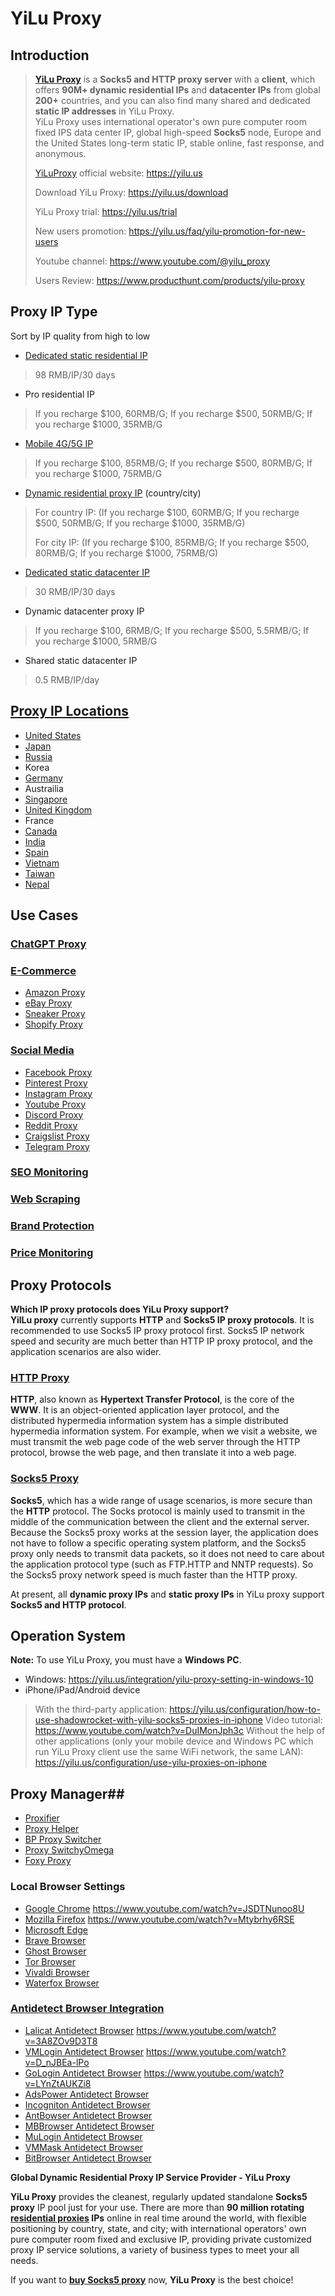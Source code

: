 # YiLu Proxy
## Introduction ##
> 
> **[YiLu Proxy](https://yilu.us)** is a **Socks5 and HTTP proxy server** with a **client**, which offers **90M+ dynamic residential IPs** and **datacenter IPs** from global **200+** countries, and you can also find many shared and dedicated **static IP addresses** in YiLu Proxy.  
> YiLu Proxy uses international operator's own pure computer room fixed IPS data center IP, global high-speed **Socks5** node, Europe and the United States long-term static IP, stable online, fast response, and anonymous.
> 
> [YiLuProxy](https://www.yiluproxy.org) official website: https://yilu.us
> 
> Download YiLu Proxy: https://yilu.us/download
> 
> YiLu Proxy trial: https://yilu.us/trial
> 
> New users promotion: https://yilu.us/faq/yilu-promotion-for-new-users
> 
> Youtube channel: https://www.youtube.com/@yilu_proxy
> 
> Users Review: https://www.producthunt.com/products/yilu-proxy

## Proxy IP Type ##
Sort by IP quality from high to low
- [Dedicated static residential IP](https://yilu.us/dedicated-residential-proxies)
> 98 RMB/IP/30 days
- Pro residential IP
> If you recharge $100, 60RMB/G; If you recharge $500, 50RMB/G; If you recharge $1000, 35RMB/G
- [Mobile 4G/5G IP](https://yilu.us/mobile-proxies)
> If you recharge $100, 85RMB/G; If you recharge $500, 80RMB/G; If you recharge $1000, 75RMB/G
- [Dynamic residential proxy IP](https://yilu.us/rotating-residential-ip) (country/city)
> For country IP: (If you recharge $100, 60RMB/G; If you recharge $500, 50RMB/G; If you recharge $1000, 35RMB/G)
> 
> For city IP: (If you recharge $100, 85RMB/G; If you recharge $500, 80RMB/G; If you recharge $1000, 75RMB/G)
- [Dedicated static datacenter IP](https://yilu.us/static-dedicated-ip)
> 30 RMB/IP/30 days
- Dynamic datacenter proxy IP
> If you recharge $100, 6RMB/G; If you recharge $500, 5.5RMB/G; If you recharge $1000, 5RMB/G
- Shared static datacenter IP
> 0.5 RMB/IP/day


## [Proxy IP Locations](https://yilu.us/countries) ##
- [United States](https://yilu.us/countries/usa-proxy)
- [Japan](https://yilu.us/countries/japan-proxy)
- [Russia](https://yilu.us/countries/russian-proxy)
- Korea
- [Germany](https://yilu.us/countries/germany-proxy)
- Austrailia
- [Singapore](https://yilu.us/countries/singapore-proxy)
- [United Kingdom](https://yilu.us/countries/uk-proxy)
- France
- [Canada](https://yilu.us/countries/canada-proxy)
- [India](https://yilu.us/countries/indian-proxy)
- [Spain](https://yilu.us/countries/Spanish-proxy)
- [Vietnam](https://yilu.us/countries/vietnam-proxy)
- [Taiwan](https://yilu.us/countries/taiwan-proxy)
- [Nepal](https://yilu.us/countries/nepal-proxy)

## Use Cases ##
### [ChatGPT Proxy](https://yilu.us/integration/how-to-sign-up-multiple-free-chatgpt-accounts-for-chinese) ###
### [E-Commerce](https://yilu.us/use-cases/e-commerce-proxy) ###
- [Amazon Proxy](https://yilu.us/use-cases/amazon-proxy)
- [eBay Proxy](https://yilu.us/use-cases/ebay-proxy)
- [Sneaker Proxy](https://yilu.us/use-cases/sneaker-proxy)
- [Shopify Proxy](https://yilu.us/use-cases/shopify-proxy)
### [Social Media](https://yilu.us/use-cases/social-media) ###
- [Facebook Proxy](https://yilu.us/use-cases/facebook-proxy)
- [Pinterest Proxy](https://yilu.us/use-cases/pinterest-proxy)
- [Instagram Proxy](https://yilu.us/use-cases/instagram-proxy)
- [Youtube Proxy](https://yilu.us/use-cases/youtube-proxy)
- [Discord Proxy](https://yilu.us/use-cases/discord-proxy)
- [Reddit Proxy](https://yilu.us/use-cases/reddit-proxy)
- [Craigslist Proxy](https://yilu.us/use-cases/craigslist-proxy)
- [Telegram Proxy](https://yilu.us/use-cases/telegram-proxy)
### [SEO Monitoring](https://yilu.us/use-cases/seo-monitoring) ###
### [Web Scraping](https://yilu.us/use-cases/web-scraping) ###
### [Brand Protection](https://yilu.us/use-cases/brand-protection) ###
### [Price Monitoring](https://yilu.us/use-cases/price-monitoring) ###

## Proxy Protocols ##
**Which IP proxy protocols does YiLu Proxy support?**  
**YilLu proxy** currently supports **HTTP** and **Socks5 IP proxy protocols**. It is recommended to use Socks5 IP proxy protocol first. Socks5 IP network speed and security are much better than HTTP IP proxy protocol, and the application scenarios are also wider. 
### [HTTP Proxy](https://yilu.us/proxies/http-socks-proxy-difference) ###
**HTTP**, also known as **Hypertext Transfer Protocol**, is the core of the **WWW**. It is an object-oriented application layer protocol, and the distributed hypermedia information system has a simple distributed hypermedia information system. For example, when we visit a website, we must transmit the web page code of the web server through the HTTP protocol, browse the web page, and then translate it into a web page.

### [Socks5 Proxy](https://yilu.us) ###  
**Socks5**, which has a wide range of usage scenarios, is more secure than the **HTTP** protocol. The Socks protocol is mainly used to transmit in the middle of the communication between the client and the external server. Because the Socks5 proxy works at the session layer, the application does not have to follow a specific operating system platform, and the Socks5 proxy only needs to transmit data packets, so it does not need to care about the application protocol type (such as FTP.HTTP and NNTP requests). So the Socks5 proxy network speed is much faster than the HTTP proxy. 

At present, all **dynamic proxy IPs** and **static proxy IPs** in YiLu proxy support **Socks5 and HTTP protocol**.

## Operation System ##
**Note:** To use YiLu Proxy, you must have a **Windows PC**.

- Windows: https://yilu.us/integration/yilu-proxy-setting-in-windows-10
- iPhone/iPad/Android device
> With the third-party application: https://yilu.us/configuration/how-to-use-shadowrocket-with-yilu-socks5-proxies-in-iphone
> Video tutorial: https://www.youtube.com/watch?v=DuIMonJph3c
> Without the help of other applications (only your mobile device and Windows PC which run YiLu Proxy client use the same WiFi network, the same LAN): https://yilu.us/configuration/use-yilu-proxies-on-iphone

## Proxy Manager##
- [Proxifier](https://www.youtube.com/watch?v=ETc9byXCkQQ)
- [Proxy Helper](https://yilu.us/integration/how-to-use-proxy-helper-chrome-extension-with-yilu-proxy)
- [BP Proxy Switcher](https://yilu.us/integration/bp-switcher-integrate-with-yilu-proxy)
- [Proxy SwitchyOmega](https://yilu.us/integration/yilu-proxy-in-switchyomega-chrome-extension)
- [Foxy Proxy](https://yilu.us/integration/configure-foxyproxy-extension-yilu-proxy)

### Local Browser Settings ###
- [Google Chrome](https://yilu.us/configuration/use-yilu-proxy-in-google-chrome-browser) https://www.youtube.com/watch?v=JSDTNunoo8U
- [Mozilla Firefox](https://yilu.us/configuration/chrome-proxy-setting-in-yilu-proxy) https://www.youtube.com/watch?v=Mtybrhy6RSE
- [Microsoft Edge](https://yilu.us/configuration/chrome-proxy-setting-in-yilu-proxy)
- [Brave Browser](https://www.youtube.com/watch?v=LC4qfY5AaD0)
- [Ghost Browser](https://www.youtube.com/watch?v=p0Lp_2otNUo)
- [Tor Browser](https://www.youtube.com/watch?v=Q87t-myRN8E)
- [Vivaldi Browser](https://www.youtube.com/watch?v=pNKzeyzox8g)
- [Waterfox Browser](https://www.youtube.com/watch?v=KFw-4RkgKWM)


### [Antidetect Browser Integration](https://yilu.us/integration) ###
- [Lalicat Antidetect Browser](https://yilu.us/integration/yilu-proxy-used-with-lalicat-browser) https://www.youtube.com/watch?v=3A8ZOv9D3T8
- [VMLogin Antidetect Browser](https://yilu.us/integration/yilu-proxy-integrate-with-vmlogin-browser) https://www.youtube.com/watch?v=D_nJBEa-lPo
- [GoLogin Antidetect Browser](https://yilu.us/integration/yilu-proxy-integrate-with-vmlogin-browser) https://www.youtube.com/watch?v=LYnZtAUKZi8
- [AdsPower Antidetect Browser](https://www.youtube.com/watch?v=q8zo6ap2ny8)
- [Incogniton Antidetect Browser](https://www.youtube.com/watch?v=JQ_jq5vgiSs)
- [AntBowser Antidetect Browser](https://www.youtube.com/watch?v=KcxU2CPNAXU)
- [MBBrowser Antidetect Browser](https://www.youtube.com/watch?v=D84uJP-WgFQ)
- [MuLogin Antidetect Browser](https://www.youtube.com/watch?v=tXnEZrMqUNk)
- [VMMask Antidetect Browser](https://www.youtube.com/watch?v=8zBLaKNKDHM)
- [BitBrowser Antidetect Browser](https://www.youtube.com/watch?v=Fg-_7i5yz1E)

**Global Dynamic Residential Proxy IP Service Provider - YiLu Proxy**

**YiLu Proxy** provides the cleanest, regularly updated standalone **Socks5 proxy** IP pool just for your use. There are more than **90 million rotating [residential proxies](https://yilu.us/proxies/residential-proxy) IPs** online in real time around the world, with flexible positioning by country, state, and city; with international operators' own pure computer room fixed and exclusive IP, providing private customized proxy IP service solutions, a variety of business types to meet your all needs. 

If you want to **[buy Socks5 proxy](https://yilu.us)** now, **YiLu Proxy** is the best choice!
